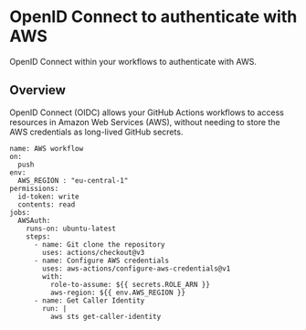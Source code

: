 # OpenID Connect to authenticate with AWS
OpenID Connect within your workflows to authenticate with AWS.

## Overview
OpenID Connect (OIDC) allows your GitHub Actions workflows to access resources in Amazon Web Services (AWS), without needing to store the AWS credentials as long-lived GitHub secrets.

```
name: AWS workflow
on:
  push
env:
  AWS_REGION : "eu-central-1" 
permissions:
  id-token: write
  contents: read
jobs:
  AWSAuth:
    runs-on: ubuntu-latest
    steps:
      - name: Git clone the repository
        uses: actions/checkout@v3
      - name: Configure AWS credentials
        uses: aws-actions/configure-aws-credentials@v1
        with:
          role-to-assume: ${{ secrets.ROLE_ARN }}
          aws-region: ${{ env.AWS_REGION }}
      - name: Get Caller Identity
        run: |
          aws sts get-caller-identity
```
